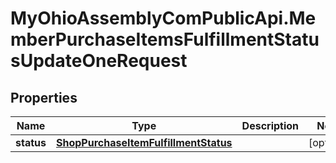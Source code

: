 # MyOhioAssemblyComPublicApi.MemberPurchaseItemsFulfillmentStatusUpdateOneRequest

## Properties

Name | Type | Description | Notes
------------ | ------------- | ------------- | -------------
**status** | [**ShopPurchaseItemFulfillmentStatus**](ShopPurchaseItemFulfillmentStatus.md) |  | [optional] 


